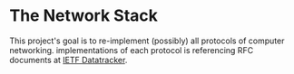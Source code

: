 # The Network Stack

This project's goal is to re-implement (possibly) all protocols of computer networking.
implementations of each protocol is referencing RFC documents at [IETF Datatracker](https://datatracker.ietf.org/).
